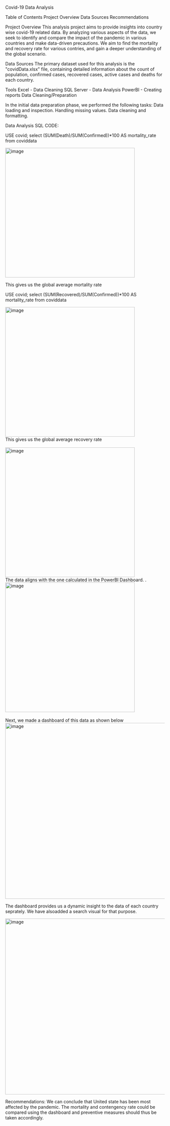 Covid-19 Data Analysis

Table of Contents
Project Overview
Data Sources
Recommendations

Project Overview
This analysis project aims to provide insights into country wise covid-19 related data. By analyzing various aspects of the data,
we seek to identify and compare the impact of the pandemic in various countries and make data-driven precautions.
We aim to find the mortality and recovery rate for various contries, and gain a deeper understanding of the global scenario.

Data Sources
The primary dataset used for this analysis is the "covidData.xlsx" file, containing detailed information about the count of population, confirmed cases, recovered cases, active cases and deaths for each country.

Tools
Excel - Data Cleaning
SQL Server - Data Analysis
PowerBI - Creating reports
Data Cleaning/Preparation

In the initial data preparation phase, we performed the following tasks:
Data loading and inspection.
Handling missing values.
Data cleaning and formatting.

Data Analysis
SQL CODE: 

USE covid;
select (SUM(Death)/SUM(Confirmed))*100 AS mortality_rate from coviddata

<img width="409" alt="image" src="https://github.com/Sneha-2310/Covid19_Analysis/assets/98509803/fdb278e4-6567-4d69-952c-a8b2ceb1255e">

This gives us the global average  mortality rate

USE covid;
select (SUM(Recovered)/SUM(Confirmed))*100 AS mortality_rate from coviddata

<img width="409" alt="image" src="https://github.com/Sneha-2310/Covid19_Analysis/assets/98509803/9ba21bf9-8ecf-4a26-aee5-cef1f29d51ce">
<br>
This gives us the global average recovery rate
<br><br>
<img width="409" alt="image" src="https://github.com/Sneha-2310/Covid19_Analysis/assets/98509803/dd2ed37d-fa42-43cc-ad16-8a27e657bc9c">
<br>
The data aligns with the one calculated in the PowerBI Dashboard.
.<br>
<img width="409" alt="image" src="https://github.com/Sneha-2310/Covid19_Analysis/assets/98509803/97f7ff0b-10ec-4eb8-9ec7-40be2652e3b5">
<br><br>
 Next, we made a dashboard of this data as shown below
<br>
<img width="555" alt="image" src="https://github.com/Sneha-2310/Covid19_Analysis/assets/98509803/08d29399-814a-45b4-a04e-6d8dda949a96">

The dashboard provides us a dynamic insight to the data of each country seprately. We have alsoadded a search visual for that purpose.

<img width="555" alt="image" src="https://github.com/Sneha-2310/Covid19_Analysis/assets/98509803/2a80ecfa-0c00-46be-b04f-43b12719a8e4">

Recommendations:
We can conclude that United state has been most affected by the pandemic. The mortality and contengency rate could be compared using the dashboard 
and preventive measures should thus be taken accordingly. 



